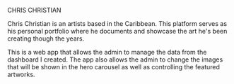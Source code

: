 CHRIS CHRISTIAN

Chris Christian is an artists based in the Caribbean. This platform serves as his personal portfolio where he documents and showcase the art he's been creating though the years.

This is a web app that allows the admin to manage the data from the dashboard I created. The app also allows the admin to change the images that will be shown in the hero carousel as well as controlling the featured artworks. 
